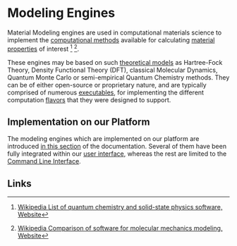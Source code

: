 # Modeling Engines

Material Modeling engines are used in computational materials science to implement the [computational methods](../../methods/overview.md) available for calculating [material properties](../../properties/overview.md) of interest [^1] [^2]. 

These engines may be based on such [theoretical models](../../models/overview.md) as Hartree-Fock Theory, Density Functional Theory (DFT), classical Molecular Dynamics, Quantum Monte Carlo or semi-empirical Quantum Chemistry methods. They can be of either open-source or proprietary nature, and are typically comprised of numerous [executables](../components.md#executables), for implementing the different computation [flavors](../components.md#flavors) that they were designed to support.

## Implementation on our Platform

The modeling engines which are implemented on our platform are introduced [in this section](../../software-directory/overview.md) of the documentation. Several of them have been fully integrated within our [user interface](../../ui/overview.md), whereas the rest are limited to the [Command Line Interface](../../cli/overview.md).

## Links

[^1]: [Wikipedia List of quantum chemistry and solid-state physics software, Website](https://en.wikipedia.org/wiki/List_of_quantum_chemistry_and_solid-state_physics_software)

[^2]: [Wikipedia Comparison of software for molecular mechanics modeling, Website](https://en.wikipedia.org/wiki/Comparison_of_software_for_molecular_mechanics_modeling)
